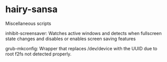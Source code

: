 # hairy-sansa
Miscellaneous scripts

inhibit-screensaver: Watches active windows and detects when fullscreen state changes and disables or enables screen saving features

grub-mkconfig: Wrapper that replaces /dev/device with the UUID due to root f2fs not detected properly.
